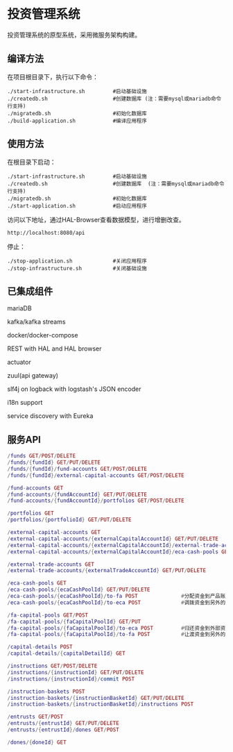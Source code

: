 # 投资管理系统

投资管理系统的原型系统，采用微服务架构构建。

## 编译方法

在项目根目录下，执行以下命令：

```shell
./start-infrastructure.sh         #启动基础设施
./createdb.sh                     #创建数据库 (注：需要mysql或mariadb命令行支持)
./migratedb.sh                    #初始化数据库
./build-application.sh            #编译应用程序
```

## 使用方法

在根目录下启动：

```shell
./start-infrastructure.sh         #启动基础设施
./createdb.sh                     #创建数据库  (注：需要mysql或mariadb命令行支持)
./migratedb.sh                    #初始化数据库
./start-application.sh            #启动应用程序
```

访问以下地址，通过HAL-Browser查看数据模型，进行增删改查。

```shell
http://localhost:8080/api
```

停止：

```shell
./stop-application.sh             #关闭应用程序
./stop-infrastructure.sh          #关闭基础设施
```

## 已集成组件

mariaDB

kafka/kafka streams

docker/docker-compose

REST with HAL and HAL browser

actuator

zuul(api gateway)

slf4j on logback with logstash's JSON encoder

i18n support

service discovery with Eureka

## 服务API

```lua
/funds GET/POST/DELETE
/funds/{fundId} GET/PUT/DELETE
/funds/{fundId}/fund-accounts GET/POST/DELETE
/funds/{fundId}/external-capital-accounts GET/POST/DELETE

/fund-accounts GET
/fund-accounts/{fundAccountId} GET/PUT/DELETE
/fund-accounts/{fundAccountId}/portfolios GET/POST/DELETE

/portfolios GET
/portfolios/{portfolioId} GET/PUT/DELETE

/external-capital-accounts GET
/external-capital-accounts/{externalCapitalAccountId} GET/PUT/DELETE
/external-capital-accounts/{externalCapitalAccountId}/external-trade-accounts GET/POST/DELETE
/external-capital-accounts/{externalCapitalAccountId}/eca-cash-pools GET/POST/DELETE

/external-trade-accounts GET
/external-trade-accounts/{externalTradeAccountId} GET/PUT/DELETE

/eca-cash-pools GET
/eca-cash-pools/{ecaCashPoolId} GET/PUT/DELETE
/eca-cash-pools/{ecaCashPoolId}/to-fa POST              #分配资金到产品账户
/eca-cash-pools/{ecaCashPoolId}/to-eca POST             #调拨资金到另外的外部资金账户

/fa-capital-pools GET/POST
/fa-capital-pools/{faCapitalPoolId} GET/PUT
/fa-capital-pools/{faCapitalPoolId}/to-eca POST         #归还资金到外部资金账户
/fa-capital-pools/{faCapitalPoolId}/to-fa POST          #让渡资金到另外的产品账户

/capital-details POST
/capital-details/{capitalDetailId} GET

/instructions GET/POST/DELETE
/instructions/{instructionId} GET/PUT/DELETE
/instructions/{instructionId}/commit POST

/instruction-baskets POST
/instruction-baskets/{instructionBasketId} GET/PUT/DELETE
/instruction-baskets/{instructionBasketId}/instructions POST

/entrusts GET/POST
/entrusts/{entrustId} GET/PUT/DELETE
/entrusts/{entrustId}/dones GET/POST

/dones/{doneId} GET
```
